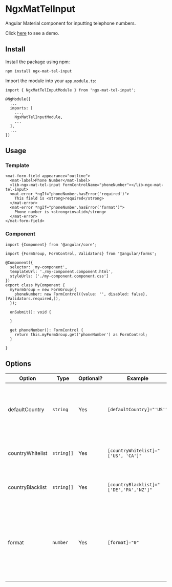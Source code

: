 # NgxMatTelInput

Angular Material component for inputting telephone numbers.

Click [here](https://ngx-mat-tel-input.web.app/) to see a demo.

## Install

Install the package using npm:

    npm install ngx-mat-tel-input

Import the module into your `app.module.ts`:

    import { NgxMatTelInputModule } from 'ngx-mat-tel-input';

    @NgModule({
      ...
      imports: [
        ...,
        NgxMatTelInputModule,
        ...
      ],
      ...
    })

## Usage

### Template

    <mat-form-field appearance="outline">
      <mat-label>Phone Number</mat-label>
      <lib-ngx-mat-tel-input formControlName="phoneNumber"></lib-ngx-mat-tel-input>
      <mat-error *ngIf="phoneNumber.hasError('required')">
        This field is <strong>required</strong>
      </mat-error>
      <mat-error *ngIf="phoneNumber.hasError('format')">
        Phone number is <strong>invalid</strong>
      </mat-error>
    </mat-form-field>

### Component

    import {Component} from '@angular/core';
    
    import {FormGroup, FormControl, Validators} from '@angular/forms';
    
    @Component({
      selector: 'my-component',
      templateUrl: './my-component.component.html',
      styleUrls: ['./my-component.component.css']
    })
    export class MyComponent { 
      myFormGroup = new FormGroup({
        phoneNumber: new FormControl({value: '', disabled: false}, [Validators.required,]),
      });
    
      onSubmit(): void {
    
      }
    
      get phoneNumber(): FormControl {
        return this.myFormGroup.get('phoneNumber') as FormControl;
      }
    
    }

## Options

| Option           | Type           | Optional? | Example                                   | Default         | Description                                                                                                                                                              |
|------------------|----------------|-----------|-------------------------------------------|-----------------|--------------------------------------------------------------------------------------------------------------------------------------------------------------------------|
| defaultCountry   | ```string```   | Yes       | ```[defaultCountry]="'US'"```               | ```undefined``` | The country to be selected by default in the country picker. If omitted, the default will be the first country in English alphabetical order (Afghanistan).              |
| countryWhitelist | ```string[]``` | Yes       | ```[countryWhitelist]="['US', 'CA']"```     | ```undefined``` | List of countries to **include** in the country picker. If omitted all countries are displayed.                                                                          |
| countryBlacklist | ```string[]``` | Yes       | ```[countryBlacklist]="['DE','PA','NZ']"``` | ```undefined``` | List of countries to **exclude** from the country picker. If omitted all countries are displayed.                                                                        |
| format           | ```number```   | Yes       | ```[format]="0"```                          | ```0```         | The format of the phone number written to form control named "phoneNumber".<ul><li>0 - E164</li><li>1 - INTERNATIONAL</li><li>2 - NATIONAL</li><li>3 - RFC3966</li></ul> |
